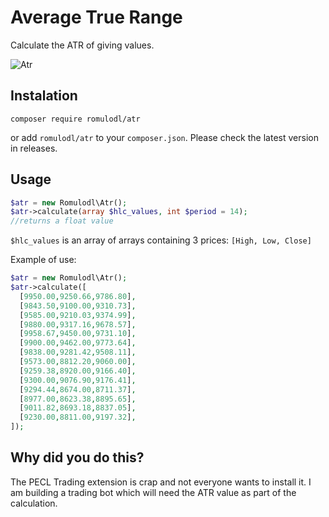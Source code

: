 # Average True Range

Calculate the ATR of giving values.

![Atr](https://github.com/romulodl/atr/workflows/Atr/badge.svg)

## Instalation

```
composer require romulodl/atr
```

or add `romulodl/atr` to your `composer.json`. Please check the latest version in releases.

## Usage

```php
$atr = new Romulodl\Atr();
$atr->calculate(array $hlc_values, int $period = 14);
//returns a float value
```

`$hlc_values` is an array of arrays containing 3 prices: `[High, Low, Close]`

Example of use:
```php
$atr = new Romulodl\Atr();
$atr->calculate([
  [9950.00,9250.66,9786.80],
  [9843.50,9100.00,9310.73],
  [9585.00,9210.03,9374.99],
  [9880.00,9317.16,9678.57],
  [9958.67,9450.00,9731.10],
  [9900.00,9462.00,9773.64],
  [9838.00,9281.42,9508.11],
  [9573.00,8812.20,9060.00],
  [9259.38,8920.00,9166.40],
  [9300.00,9076.90,9176.41],
  [9294.44,8674.00,8711.37],
  [8977.00,8623.38,8895.65],
  [9011.82,8693.18,8837.05],
  [9230.00,8811.00,9197.32],
]);
```

## Why did you do this?

The PECL Trading extension is crap and not everyone wants to install it.
I am building a trading bot which will need the ATR value as part of the calculation.
